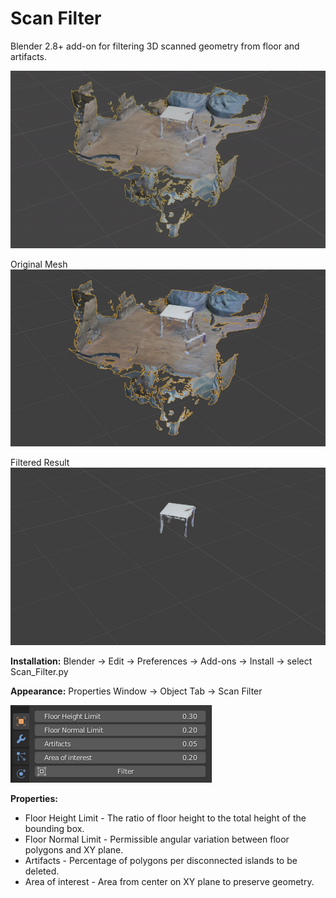 # Scan Filter
Blender 2.8+ add-on for filtering 3D scanned geometry from floor and artifacts.

![Automated steps](/images/Scan_Filter_steps.gif) 

Original Mesh
![Original Mesh](/images/00_mesh.jpg  "Original Mesh")

Filtered Result
![Filtered Result](/images/05_result.jpg  "Filtered Result")

**Installation:** Blender -> Edit -> Preferences -> Add-ons -> Install -> select Scan_Filter.py

**Appearance:** Properties Window -> Object Tab -> Scan Filter

![UI](/images/UI.jpg  "UI")


**Properties:**
- Floor Height Limit - The ratio of floor height to the total height of the bounding box.
- Floor Normal Limit - Permissible angular variation between floor polygons and XY plane.
- Artifacts - Percentage of polygons per disconnected islands to be deleted.
- Area of interest - Area from center on XY plane to preserve geometry.